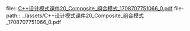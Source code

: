 file:: [C++设计模式课件20_Composite_组合模式_1708707751066_0.pdf](../assets/C++设计模式课件20_Composite_组合模式_1708707751066_0.pdf)
file-path:: ../assets/C++设计模式课件20_Composite_组合模式_1708707751066_0.pdf
